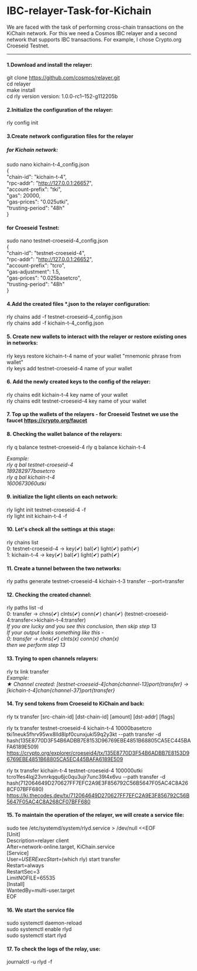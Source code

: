# IBC-relayer-Task-for-Kichain
We are faced with the task of performing cross-chain transactions on the KiChain network.
For this we need a Cosmos IBC relayer and a second network that supports IBC transactions. For example, I chose Crypto.org Croeseid Testnet.
***
#### 1.Download and install the relayer:
git clone https://github.com/cosmos/relayer.git  
cd relayer  
make install  
cd
rly version
version: 1.0.0-rc1–152-g112205b

#### 2.Initialize the configuration of the relayer:  
rly config init  

#### 3.Create network configuration files for the relayer  

##### for Kichain network:  

sudo nano kichain-t-4_config.json  
{  
  "chain-id": "kichain-t-4",  
  "rpc-addr": "http://127.0.0.1:26657",  
  "account-prefix": "tki",  
  "gas": 20000,  
  "gas-prices": "0.025utki",  
  "trusting-period": "48h"  
}

#### for Croeseid Testnet:

sudo nano testnet-croeseid-4_config.json  
{  
  "chain-id": "testnet-croeseid-4",  
  "rpc-addr": "http://127.0.0.1:26652",  
  "account-prefix": "tcro",  
  "gas-adjustment": 1.5,  
  "gas-prices": "0.025basetcro",  
  "trusting-period": "48h"  
}

#### 4.Add the created files *.json to the relayer configuration:  
rly chains add -f testnet-croeseid-4_config.json  
rly chains add -f kichain-t-4_config.json

#### 5. Create new wallets to interact with the relayer or restore existing ones in networks:  
rly keys restore kichain-t-4 name of your wallet "mnemonic phrase from wallet"  
rly keys add testnet-croeseid-4 name of your wallet

#### 6. Add the newly created keys to the config of the relayer:  
rly chains edit kichain-t-4 key name of your wallet  
rly chains edit testnet-croeseid-4 key name of your wallet

#### 7. Top up the wallets of the relayers - for Croeseid Testnet we use the faucet https://crypto.org/faucet

#### 8. Checking the wallet balance of the relayers:  
rly q balance testnet-croeseid-4
rly q balance kichain-t-4  

*Example:  
rly q bal testnet-croeseid-4  
189282977basetcro  
rly q bal kichain-t-4  
1600673060utki* 

#### 9. initialize the light clients on each network:  
rly light init testnet-croeseid-4 -f  
rly light init kichain-t-4 -f

#### 10. Let's check all the settings at this stage:  
rly chains list  
0: testnet-croeseid-4   -> key(✔) bal(✔) light(✔) path(✔)  
1: kichain-t-4          -> key(✔) bal(✔) light(✔) path(✔)  

#### 11. Create a tunnel between the two networks:  
rly paths generate testnet-croeseid-4 kichain-t-3 transfer --port=transfer

#### 12. Checking the created channel:
rly paths list -d  
0: transfer -> chns(✔) clnts(✔) conn(✔) chan(✔) (testnet-croeseid-4:transfer<>kichain-t-4:transfer)  
*If you are lucky and you see this conclusion, then skip step 13  
If your output looks something like this -   
0: transfer             -> chns(✔) clnts(x) conn(x) chan(x)  
then we perform step 13*

#### 13. Trying to open channels relayers:  
rly tx link transfer  
*Example:  
★ Channel created: [testnet-croeseid-4]chan{channel-13}port{transfer} -> [kichain-t-4]chan{channel-37}port{transfer}* 

#### 14. Try send tokens from Croeseid to KiChain and back:  
rly tx transfer [src-chain-id] [dst-chain-id] [amount] [dst-addr] [flags]  

rly tx transfer testnet-croeseid-4 kichain-t-4 10000basetcro tki1neuk5fhrv95wx8lld8lpf0cunxjukl59q2y3kt --path transfer -d  
hash(135E8770D3F54B6ADBB7E8153D96769EBE4851B68805CA5EC445BAFA6189E509)  
https://crypto.org/explorer/croeseid4/tx/135E8770D3F54B6ADBB7E8153D96769EBE4851B68805CA5EC445BAFA6189E509

rly tx transfer kichain-t-4 testnet-croeseid-4 100000utki tcro1fes4lqj23vnrkqqu6jc0qu3ujr7unc39l4x6vu --path transfer -d  
hash(712064649D270627FF7EFC2A9E3F856792C56B5647F05AC4C8A268CF07BFF680)  
https://ki.thecodes.dev/tx/712064649D270627FF7EFC2A9E3F856792C56B5647F05AC4C8A268CF07BFF680  

#### 15. To maintain the operation of the relayer, we will create a service file:  
sudo tee /etc/systemd/system/rlyd.service > /dev/null <<EOF  
[Unit]  
Description=relayer client  
After=network-online.target, KiChain.service  
                                                            [Service]  
                                                            User=$USER  
                                                            ExecStart=$(which rly) start transfer  
                                                            Restart=always  
                                                            RestartSec=3  
                                                            LimitNOFILE=65535  
                                                            [Install]  
                                                            WantedBy=multi-user.target  
                                                            EOF

#### 16. We start the service file                                              
sudo systemctl daemon-reload  
sudo systemctl enable rlyd  
sudo systemctl start rlyd 

#### 17. To check the logs of the relay, use:  
journalctl -u rlyd -f



